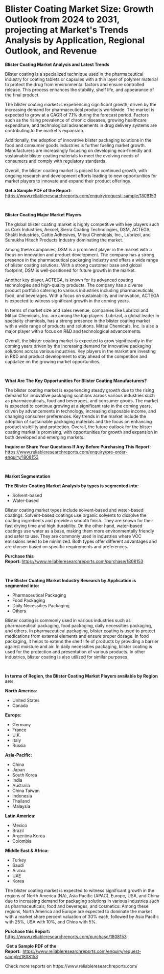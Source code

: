 <p><h1>Blister Coating Market Size: Growth Outlook from 2024 to 2031, projecting at Market's Trends Analysis by Application, Regional Outlook, and Revenue</h1></p><p><strong>Blister Coating Market Analysis and Latest Trends</strong></p>
<p><p>Blister coating is a specialized technique used in the pharmaceutical industry for coating tablets or capsules with a thin layer of polymer material to protect the drug from environmental factors and ensure controlled release. This process enhances the stability, shelf life, and appearance of the final product.</p><p>The blister coating market is experiencing significant growth, driven by the increasing demand for pharmaceutical products worldwide. The market is expected to grow at a CAGR of 7.1% during the forecast period. Factors such as the rising prevalence of chronic diseases, growing healthcare expenditure, and technological advancements in drug delivery systems are contributing to the market's expansion.</p><p>Additionally, the adoption of innovative blister packaging solutions in the food and consumer goods industries is further fueling market growth. Manufacturers are increasingly focusing on developing eco-friendly and sustainable blister coating materials to meet the evolving needs of consumers and comply with regulatory standards.</p><p>Overall, the blister coating market is poised for continued growth, with ongoing research and development efforts leading to new opportunities for market players to innovate and expand their product offerings.</p></p>
<p><strong>Get a Sample PDF of the Report:&nbsp;</strong> <a href="https://www.reliableresearchreports.com/enquiry/request-sample/1808153">https://www.reliableresearchreports.com/enquiry/request-sample/1808153</a></p>
<p>&nbsp;</p>
<p><strong>Blister Coating Major Market Players</strong></p>
<p><p>The global blister coating market is highly competitive with key players such as Cork Industries, Aexcel, Sierra Coating Technologies, DSM, ACTEGA, Shakti Industries, Cattie Adhesives, Mitsui Chemicals, Inc., Lubrizol, and Sumukha Hitech Products Industry dominating the market.</p><p>Among these companies, DSM is a prominent player in the market with a focus on innovation and product development. The company has a strong presence in the pharmaceutical packaging industry and offers a wide range of blister coating solutions. With a strong customer base and global footprint, DSM is well-positioned for future growth in the market.</p><p>Another key player, ACTEGA, is known for its advanced coating technologies and high-quality products. The company has a diverse product portfolio catering to various industries including pharmaceuticals, food, and beverages. With a focus on sustainability and innovation, ACTEGA is expected to witness significant growth in the coming years.</p><p>In terms of market size and sales revenue, companies like Lubrizol and Mitsui Chemicals, Inc. are among the top players. Lubrizol, a global leader in specialty chemicals, has a strong presence in the blister coating market with a wide range of products and solutions. Mitsui Chemicals, Inc. is also a major player with a focus on R&D and technological advancements.</p><p>Overall, the blister coating market is expected to grow significantly in the coming years driven by the increasing demand for innovative packaging solutions across various industries. Key players in the market are investing in R&D and product development to stay ahead of the competition and capitalize on the growing market opportunities.</p></p>
<p>&nbsp;</p>
<p><strong>What Are The Key Opportunities For Blister Coating Manufacturers?</strong></p>
<p><p>The blister coating market is experiencing steady growth due to the rising demand for innovative packaging solutions across various industries such as pharmaceuticals, food and beverages, and consumer goods. The market is expected to continue growing at a significant rate in the coming years, driven by advancements in technology, increasing disposable income, and changing consumer preferences. Key trends in the market include the adoption of sustainable packaging materials and the focus on enhancing product visibility and protection. Overall, the future outlook for the blister coating market is promising, with opportunities for growth and expansion in both developed and emerging markets.</p></p>
<p><strong>Inquire or Share Your Questions If Any Before Purchasing This Report:</strong> <a href="https://www.reliableresearchreports.com/enquiry/pre-order-enquiry/1808153">https://www.reliableresearchreports.com/enquiry/pre-order-enquiry/1808153</a></p>
<p>&nbsp;</p>
<p><strong>Market Segmentation</strong></p>
<p><strong>The Blister Coating Market Analysis by types is segmented into:</strong></p>
<p><ul><li>Solvent-based</li><li>Water-based</li></ul></p>
<p><p>Blister coating market types include solvent-based and water-based coatings. Solvent-based coatings use organic solvents to dissolve the coating ingredients and provide a smooth finish. They are known for their fast drying time and high durability. On the other hand, water-based coatings use water as a base, making them more environmentally friendly and safer to use. They are commonly used in industries where VOC emissions need to be minimized. Both types offer different advantages and are chosen based on specific requirements and preferences.</p></p>
<p><strong>Purchase this Report:&nbsp;</strong><a href="https://www.reliableresearchreports.com/purchase/1808153">https://www.reliableresearchreports.com/purchase/1808153</a></p>
<p>&nbsp;</p>
<p><strong>The Blister Coating Market Industry Research by Application is segmented into:</strong></p>
<p><ul><li>Pharmaceutical Packaging</li><li>Food Packaging</li><li>Daily Necessities Packaging</li><li>Others</li></ul></p>
<p><p>Blister coating is commonly used in various industries such as pharmaceutical packaging, food packaging, daily necessities packaging, and others. In pharmaceutical packaging, blister coating is used to protect medications from external elements and ensure proper dosage. In food packaging, it helps to extend the shelf life of products by providing a barrier against moisture and air. In daily necessities packaging, blister coating is used for the protection and presentation of various products. In other industries, blister coating is also utilized for similar purposes.</p></p>
<p>&nbsp;</p>
<p><strong>In terms of Region, the Blister Coating Market Players available by Region are:</strong></p>
<p>
    <p> <strong> North America: </strong>
        <ul>
            <li>United States</li>
            <li>Canada</li>
        </ul>
        </p> 
    <p> <strong> Europe: </strong>
        <ul>
            <li>Germany</li>
            <li>France</li>
            <li>U.K.</li>
            <li>Italy</li>
            <li>Russia</li>
        </ul>
        </p> 
    <p> <strong> Asia-Pacific: </strong>
        <ul>
            <li>China</li>
            <li>Japan</li>
            <li>South Korea</li>
            <li>India</li>
            <li>Australia</li>
            <li>China Taiwan</li>
            <li>Indonesia</li>
            <li>Thailand</li>
            <li>Malaysia</li>
        </ul>
        </p> 
    <p> <strong> Latin America: </strong>
        <ul>
            <li>Mexico</li>
            <li>Brazil</li>
            <li>Argentina Korea</li>
            <li>Colombia</li>
        </ul>
        </p> 
    <p> <strong> Middle East & Africa: </strong>
        <ul>
            <li>Turkey</li>
            <li>Saudi</li>
            <li>Arabia</li>
            <li>UAE</li>
            <li>Korea</li>
        </ul>
    </p>
    </p>
<p><p>The blister coating market is expected to witness significant growth in the regions of North America (NA), Asia Pacific (APAC), Europe, USA, and China due to increasing demand for packaging solutions in various industries such as pharmaceuticals, food and beverages, and cosmetics. Among these regions, North America and Europe are expected to dominate the market with a market share percent valuation of 30% each, followed by Asia Pacific with 25%, USA with 10%, and China with 5%.</p></p>
<p><strong>Purchase this Report: </strong><a href="https://www.reliableresearchreports.com/purchase/1808153">https://www.reliableresearchreports.com/purchase/1808153</a></p>
<p>&nbsp;<strong>Get a Sample PDF of the Report:&nbsp;&nbsp;</strong><a href="https://www.reliableresearchreports.com/enquiry/request-sample/1808153">https://www.reliableresearchreports.com/enquiry/request-sample/1808153</a></p>
<p><strong></strong></p>
<p>Check more reports on https://www.reliableresearchreports.com/</p>